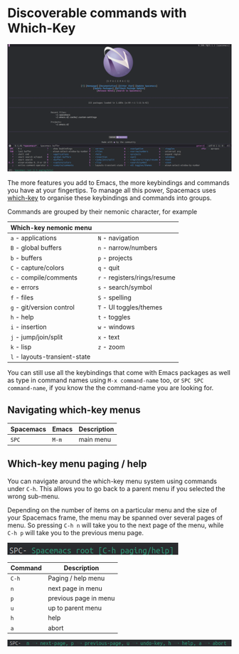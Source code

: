 # Discoverable commands with Which-Key

![Spacemacs Which-Key](/images/spacemacs-home-which-key.png)

The more features you add to Emacs, the more keybindings and commands you have at your fingertips.  To manage all this power, Spacemacs uses [which-key](https://github.com/justbur/emacs-which-key) to organise these keybindings and commands into groups.


Commands are grouped by their nemonic character, for example

| Which-key nemonic menu        |                              |
|-------------------------------|------------------------------|
| `a` - applications            | `N` - navigation             |
| `B` - global buffers          | `n` - narrow/numbers         |
| `b` - buffers                 | `p` - projects               |
| `C` - capture/colors          | `q` - quit                   |
| `c` - compile/comments        | `r` - registers/rings/resume |
| `e` - errors                  | `s` - search/symbol          |
| `f` - files                   | `S` - spelling               |
| `g` - git/version control     | `T` - UI toggles/themes      |
| `h` - help                    | `t` - toggles                |
| `i` - insertion               | `w` - windows                |
| `j` - jump/join/split         | `x` - text                   |
| `k` - lisp                    | `z` - zoom                   |
| `l` - layouts-transient-state |                              |


You can still use all the keybindings that come with Emacs packages as well as type in command names using `M-x command-name` too, or `SPC SPC command-name`, if you know the the command-name you are looking for.

## Navigating which-key menus

| Spacemacs | Emacs | Description |
|-----------|-------|-------------|
| `SPC`     | `M-m` | main menu   |


## Which-key menu paging / help

You can navigate around the which-key menu system using commands under `C-h`.  This allows you to go back to a parent menu if you selected the wrong sub-menu.

Depending on the number of items on a particular menu and the size of your Spacemacs frame, the menu may be spanned over several pages of menu.  So pressing `C-h n` will take you to the next page of the menu, while `C-h p` will take you to the previous menu page.

![which-key menu - C-h](/images/spacemacs-which-key-paging-help.png)

| Command | Description           |
|---------|-----------------------|
| `C-h`   | Paging / help menu    |
| `n`     | next page in menu     |
| `p`     | previous page in menu |
| `u`     | up to parent menu     |
| `h`     | help                  |
| `a`     | abort                 |

![which-key menu - C-h](/images/spacemacs-which-key-paging-help-menu.png)
